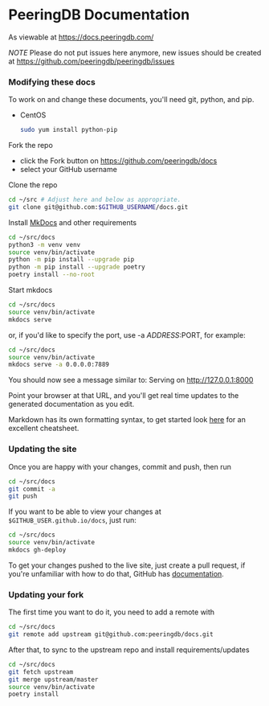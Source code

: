 
# PeeringDB Documentation

As viewable at https://docs.peeringdb.com/

*NOTE* Please do not put issues here anymore, new issues should be created at <https://github.com/peeringdb/peeringdb/issues>

### Modifying these docs

To work on and change these documents, you'll need git, python, and pip.

- CentOS
    ```sh
    sudo yum install python-pip
    ```

Fork the repo
- click the Fork button on <https://github.com/peeringdb/docs>
- select your GitHub username

Clone the repo
```sh
cd ~/src # Adjust here and below as appropriate.
git clone git@github.com:$GITHUB_USERNAME/docs.git
```

Install [MkDocs](http://www.mkdocs.org/) and other requirements
```sh
cd ~/src/docs
python3 -m venv venv
source venv/bin/activate
python -m pip install --upgrade pip
python -m pip install --upgrade poetry
poetry install --no-root
```

Start mkdocs
```sh
cd ~/src/docs
source venv/bin/activate
mkdocs serve
```

or, if you'd like to specify the port, use -a $ADDRESS:$PORT, for example:

```sh
cd ~/src/docs
source venv/bin/activate
mkdocs serve -a 0.0.0.0:7889
```

You should now see a message similar to:
    Serving on <http://127.0.0.1:8000>

Point your browser at that URL, and you'll get real time updates to the generated documentation as you edit.

Markdown has its own formatting syntax, to get started look [here](https://github.com/adam-p/markdown-here/wiki/Markdown-Cheatsheet) for an excellent cheatsheet.


### Updating the site

Once you are happy with your changes, commit and push, then run
```sh
cd ~/src/docs
git commit -a
git push
```

If you want to be able to view your changes at `$GITHUB_USER.github.io/docs`, just run:
```sh
cd ~/src/docs
source venv/bin/activate
mkdocs gh-deploy
```

To get your changes pushed to the live site, just create a pull request, if you're unfamiliar with how to do that, GitHub has [documentation](https://help.github.com/articles/creating-a-pull-request/).



### Updating your fork

The first time you want to do it, you need to add a remote with
```sh
cd ~/src/docs
git remote add upstream git@github.com:peeringdb/docs.git
```

After that, to sync to the upstream repo and install requirements/updates
```sh
cd ~/src/docs
git fetch upstream
git merge upstream/master
source venv/bin/activate
poetry install
```
